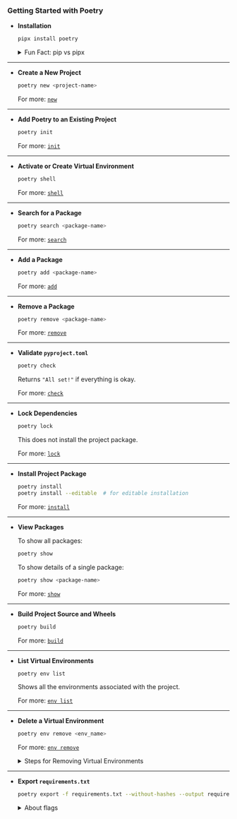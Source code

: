 ### Getting Started with Poetry

- **Installation**

    ```bash
    pipx install poetry
    ```

    <details>
    <summary>Fun Fact: pip vs pipx</summary>
    
    - **`pip`** is generally used for **project dependencies** (e.g., Flask, Requests) and **development tools** (e.g., Black, PyTest):
    
        ```bash
        pip install flask requests
        pip install black pytest
        ```
    
    - **`pipx`** is better suited for **standalone applications** and **CLI tools** (e.g., Poetry, httpie, awscli):
    
        ```bash
        pipx install poetry httpie
        pipx install awscli youtube-dl
        ```
        
    - **Summary**: Use **`pip`** for project-specific dependencies in a virtual environment, and **`pipx`** for standalone applications, which are isolated from other environments.
    
    *Standalone Application: Apps that do not rely on external dependencies (such as libraries or frameworks), and can function independently.*
    </details>

---

- **Create a New Project**

    ```bash
    poetry new <project-name>
    ```
    For more: [`new`](https://python-poetry.org/docs/cli/#new)

---

- **Add Poetry to an Existing Project**

    ```bash
    poetry init
    ```
    For more: [`init`](https://python-poetry.org/docs/cli/#init)

---

- **Activate or Create Virtual Environment**

    ```bash
    poetry shell
    ```
    For more: [`shell`](https://python-poetry.org/docs/cli/#shell)

---

- **Search for a Package**

    ```bash
    poetry search <package-name>
    ```
    For more: [`search`](https://python-poetry.org/docs/cli/#search)

---

- **Add a Package**

    ```bash
    poetry add <package-name>
    ```
    For more: [`add`](https://python-poetry.org/docs/cli/#add)

---

- **Remove a Package**

    ```bash
    poetry remove <package-name>
    ```
    For more: [`remove`](https://python-poetry.org/docs/cli/#remove)

---

- **Validate `pyproject.toml`**

    ```bash
    poetry check
    ```
    Returns `"All set!"` if everything is okay.

    For more: [`check`](https://python-poetry.org/docs/cli/#check)

---

- **Lock Dependencies**

    ```bash
    poetry lock
    ```
    This does not install the project package.

    For more: [`lock`](https://python-poetry.org/docs/cli/#lock)

---

- **Install Project Package**

    ```bash
    poetry install
    poetry install --editable  # for editable installation
    ```
    For more: [`install`](https://python-poetry.org/docs/cli/#install)

---

- **View Packages**

    To show all packages:

    ```bash
    poetry show
    ```

    To show details of a single package:

    ```bash
    poetry show <package-name>
    ```

    For more: [`show`](https://python-poetry.org/docs/cli/#show)

---

- **Build Project Source and Wheels**

    ```bash
    poetry build
    ```
    For more: [`build`](https://python-poetry.org/docs/cli/#build)

---

- **List Virtual Environments**

    ```bash
    poetry env list
    ```
    Shows all the environments associated with the project.

    For more: [`env list`](https://python-poetry.org/docs/managing-environments/#listing-the-environments-associated-with-the-project)

---

- **Delete a Virtual Environment**

    ```bash
    poetry env remove <env_name>
    ```

    For more: [`env remove`](https://python-poetry.org/docs/managing-environments/#deleting-the-environments)

    <details>
    <summary>Steps for Removing Virtual Environments</summary>

    1. Navigate to the project directory:
       ```bash
       cd <project-directory>
       ```
    2. Check the existing virtual environments:
       ```bash
       poetry env list
       ```
    3. Remove the specific environment:
       ```bash
       poetry env remove <env_name>
       ```
    </details>

---

- **Export `requirements.txt`**

    ```bash
    poetry export -f requirements.txt --without-hashes --output requirements.txt
    ```

    <details>
    <summary>About flags</summary>

    1. **`-f`**: Specifies the file format (e.g., requirements.txt). Most popular tools like `pip` use this format.
    2. **`--without-hashes`**: Excludes dependency hashes in the exported file.
    3. **`--output`**: Specifies the name of the output file.

    *Other formats available include `json` and `constraints.txt`.*

    </details>


